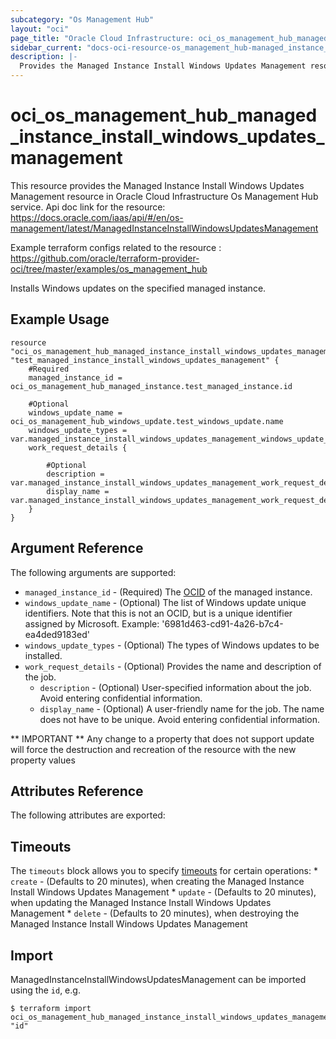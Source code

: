 ```yaml
---
subcategory: "Os Management Hub"
layout: "oci"
page_title: "Oracle Cloud Infrastructure: oci_os_management_hub_managed_instance_install_windows_updates_management"
sidebar_current: "docs-oci-resource-os_management_hub-managed_instance_install_windows_updates_management"
description: |-
  Provides the Managed Instance Install Windows Updates Management resource in Oracle Cloud Infrastructure Os Management Hub service
---
```


# oci_os_management_hub_managed_instance_install_windows_updates_management
This resource provides the Managed Instance Install Windows Updates Management resource in Oracle Cloud Infrastructure Os Management Hub service.
Api doc link for the resource: https://docs.oracle.com/iaas/api/#/en/os-management/latest/ManagedInstanceInstallWindowsUpdatesManagement

Example terraform configs related to the resource : https://github.com/oracle/terraform-provider-oci/tree/master/examples/os_management_hub

Installs Windows updates on the specified managed instance.


## Example Usage

```hcl
resource "oci_os_management_hub_managed_instance_install_windows_updates_management" "test_managed_instance_install_windows_updates_management" {
	#Required
	managed_instance_id = oci_os_management_hub_managed_instance.test_managed_instance.id

	#Optional
	windows_update_name = oci_os_management_hub_windows_update.test_windows_update.name
	windows_update_types = var.managed_instance_install_windows_updates_management_windows_update_types
	work_request_details {

		#Optional
		description = var.managed_instance_install_windows_updates_management_work_request_details_description
		display_name = var.managed_instance_install_windows_updates_management_work_request_details_display_name
	}
}
```

## Argument Reference

The following arguments are supported:

* `managed_instance_id` - (Required) The [OCID](https://docs.cloud.oracle.com/iaas/Content/General/Concepts/identifiers.htm) of the managed instance.
* `windows_update_name` - (Optional) The list of Windows update unique identifiers.  Note that this is not an OCID, but is a unique identifier assigned by Microsoft. Example: '6981d463-cd91-4a26-b7c4-ea4ded9183ed' 
* `windows_update_types` - (Optional) The types of Windows updates to be installed.
* `work_request_details` - (Optional) Provides the name and description of the job.
	* `description` - (Optional) User-specified information about the job. Avoid entering confidential information.
	* `display_name` - (Optional) A user-friendly name for the job. The name does not have to be unique. Avoid entering confidential information.


** IMPORTANT **
Any change to a property that does not support update will force the destruction and recreation of the resource with the new property values

## Attributes Reference

The following attributes are exported:


## Timeouts

The `timeouts` block allows you to specify [timeouts](https://registry.terraform.io/providers/oracle/oci/latest/docs/guides/changing_timeouts) for certain operations:
	* `create` - (Defaults to 20 minutes), when creating the Managed Instance Install Windows Updates Management
	* `update` - (Defaults to 20 minutes), when updating the Managed Instance Install Windows Updates Management
	* `delete` - (Defaults to 20 minutes), when destroying the Managed Instance Install Windows Updates Management


## Import

ManagedInstanceInstallWindowsUpdatesManagement can be imported using the `id`, e.g.

```
$ terraform import oci_os_management_hub_managed_instance_install_windows_updates_management.test_managed_instance_install_windows_updates_management "id"
```

